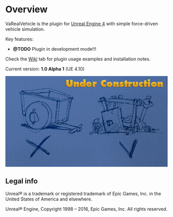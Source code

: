 Overview
========

VaRealVehicle is the plugin for [Unreal Engine 4](https://www.unrealengine.com/) with simple force-driven vehicle simulation.

Key features:
 * **@TODO** Plugin in development mode!!!

Check the [Wiki](https://github.com/ufna/VaRealVehicle/wiki) tab for plugin usage examples and installation notes.

Current version: **1.0 Alpha 1** (UE 4.10)

![SCREENSHOT](SCREENSHOT.jpg)


Legal info
----------

Unreal® is a trademark or registered trademark of Epic Games, Inc. in the United States of America and elsewhere.

Unreal® Engine, Copyright 1998 – 2016, Epic Games, Inc. All rights reserved.

